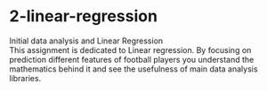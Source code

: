 # 2-linear-regression
Initial data analysis and Linear Regression\
This assignment is dedicated to Linear regression. By focusing on prediction different features of football players you understand the mathematics behind it and see the usefulness of main data analysis libraries.
